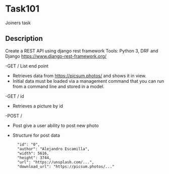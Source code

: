 # Task101

Joiners task

## Description

Create a REST API using django rest framework
Tools: Python 3, DRF and Django https://www.django-rest-framework.org/


-GET / List end point
- Retrieves data from https://picsum.photos/ and shows it in view.
- Initial data must be loaded via a management command that you can run from a command line and stored in a model.

-GET / id
- Retrieves a picture by id

-POST / 
- Post give a user ability to post new photo
- Structure for post data 
    
        "id": "0",
        "author": "Alejandro Escamilla",
        "width": 5616,
        "height": 3744,
        "url": "https://unsplash.com/...",
        "download_url": "https://picsum.photos/..."
    